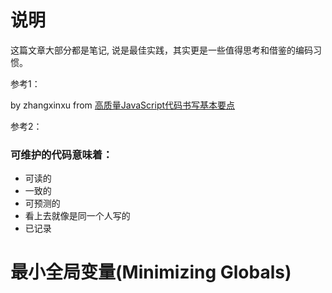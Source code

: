 # 说明

这篇文章大部分都是笔记, 说是最佳实践，其实更是一些值得思考和借鉴的编码习惯。

参考1：

by zhangxinxu from [高质量JavaScript代码书写基本要点](http://www.zhangxinxu.com/wordpress/?p=1173)

参考2：


### 可维护的代码意味着：

- 可读的
- 一致的
- 可预测的
- 看上去就像是同一个人写的
- 已记录

# 最小全局变量(Minimizing Globals)



